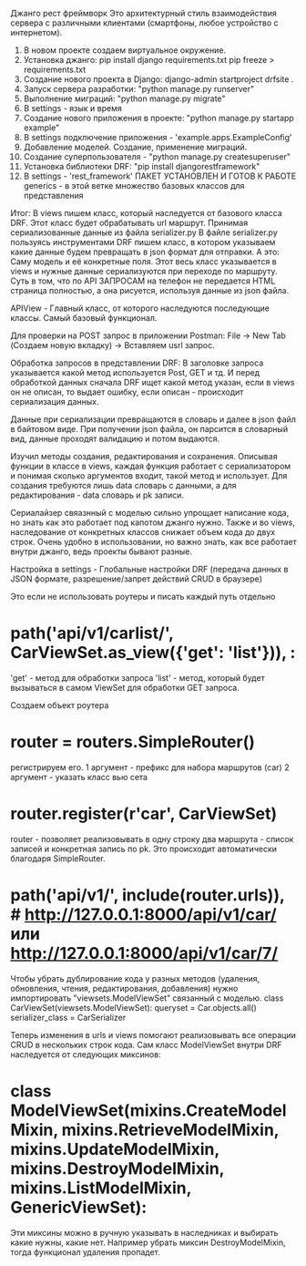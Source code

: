 Джанго рест фреймворк
Это архитектурный стиль взаимодействия сервера с различными клиентами (смартфоны, любое устройство с интернетом).

1) В новом проекте создаем виртуальное окружение.
2) Установка джанго:
pip install django
requirements.txt
pip freeze > requirements.txt
3) Создание нового проекта в Django:
django-admin startproject drfsite .
4) Запуск сервера разработки: "python manage.py runserver"
5) Выполнение миграций: "python manage.py migrate"
6) В settings - язык и время
7) Создание нового приложения в проекте: "python manage.py startapp example"
8) В settings подключение приложения - 'example.apps.ExampleConfig'
9) Добавление моделей. Создание, применение миграций.
10) Создание суперпользователя - "python manage.py createsuperuser"
11) Установка библиотеки DRF: "pip install djangorestframework"
12) В settings - 'rest_framework'
ПАКЕТ УСТАНОВЛЕН И ГОТОВ К РАБОТЕ
generics - в этой ветке множество базовых классов для представления

Итог: В views пишем класс, который наследуется от базового класса DRF. Этот класс будет обрабатывать url маршрут. Принимая сериализованные данные  из файла serializer.py
В файле serializer.py пользуясь инструментами DRF пишем класс, в котором указываем какие данные будем превращать в json формат для отправки.
А это: Саму модель и её конкретные поля. Этот весь класс указывается в views и нужные данные сериализуются при переходе по маршруту.
Суть в том, что по API ЗАПРОСАМ на телефон не передается HTML страница полностью, а она рисуется, используя данные из json файла.

APIView - Главный класс, от которого наследуются последующие классы. Самый базовый функционал.

Для проверки на POST запрос в приложении Postman:
File -> New Tab (Создаем новую вкладку) -> Вставляем usrl запрос.

Обработка запросов в представлении DRF:
В заголовке запроса указывается какой  метод используется Post, GET и тд.
И перед обработкой данных сначала DRF ищет какой метод указан, если в views он
не описан, то выдает ошибку, если описан - происходит сериализация данных.

Данные при сериализации превращаются в словарь и далее в json файл в байтовом виде.
При получении json файла, он парсится в словарный вид, данные проходят валидацию и потом выдаются.

Изучил методы создания, редактирования и сохранения. Описывая функции в классе в views, каждая функция работает с сериализатором
и понимая сколько аргументов входит, такой метод и использует.
Для создания требуются лишь data словарь с данными, а для редактирования - data словарь и pk записи.

Сериалайзер свяазнный с моделью сильно упрощает написание кода, но знать как это работает под капотом джанго нужно.
Также и во views, наследование от конкретных классов снижает объем кода до двух строк.
Очень удобно в использовании, но важно знать, как все работает внутри джанго, ведь проекты бывают разные.

Настройка в settings - Глобальные настройки DRF (передача данных в JSON формате, разрешение/запрет действий CRUD в браузере)


Это если не использовать роутеры и писать каждый путь отдельно
# path('api/v1/carlist/', CarViewSet.as_view({'get': 'list'})), :
'get' - метод для обработки запроса
'list' - метод, который будет вызываться в самом ViewSet для обработки GET запроса.


Создаем объект роутера
# router = routers.SimpleRouter()
регистрируем его.
1 аргумент - префикс для набора маршрутов (car)
2 аргумент - указать класс вью сета
# router.register(r'car', CarViewSet)

router - позволяет реализовывать в одну строку два маршрута - список записей и конкретная запись по pk. Это происходит автоматически благодаря SimpleRouter.
# path('api/v1/', include(router.urls)),  # http://127.0.0.1:8000/api/v1/car/ или http://127.0.0.1:8000/api/v1/car/7/


Чтобы убрать дублирование кода у разных методов (удаления, обновления, чтения, редактирования, добавления) нужно импортировать "viewsets.ModelViewSet" связанный с моделью.
class CarViewSet(viewsets.ModelViewSet):
    queryset = Car.objects.all()
    serializer_class = CarSerializer

Теперь изменения в urls и views помогают реализовывать все операции CRUD в нескольких строк кода.
Сам класс ModelViewSet внутри DRF наследуется от следующих миксинов:
# class ModelViewSet(mixins.CreateModelMixin, mixins.RetrieveModelMixin, mixins.UpdateModelMixin, mixins.DestroyModelMixin, mixins.ListModelMixin, GenericViewSet):
Эти миксины можно в ручную указывать в наследниках и выбирать какие нужны, какие нет. Например убрать миксин DestroyModelMixin, тогда функционал удаления пропадет.